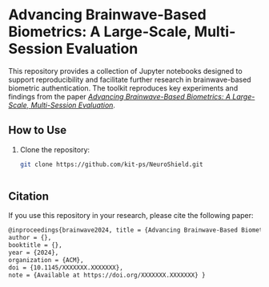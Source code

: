 # Advancing Brainwave-Based Biometrics: A Large-Scale, Multi-Session Evaluation
This repository provides a collection of Jupyter notebooks designed to support reproducibility and facilitate further research in brainwave-based biometric authentication. The toolkit reproduces key experiments and findings from the paper *[Advancing Brainwave-Based Biometrics: A Large-Scale, Multi-Session Evaluation](link_to_paper)*. 

## How to Use
1. Clone the repository:
   ```bash
   git clone https://github.com/kit-ps/NeuroShield.git



## Citation

If you use this repository in your research, please cite the following paper:

```bash
@inproceedings{brainwave2024, title = {Advancing Brainwave-Based Biometrics: A Large-Scale, Multi-Session Evaluation},
author = {},
booktitle = {},
year = {2024},
organization = {ACM},
doi = {10.1145/XXXXXXX.XXXXXXX},
note = {Available at https://doi.org/XXXXXXX.XXXXXXX} }
